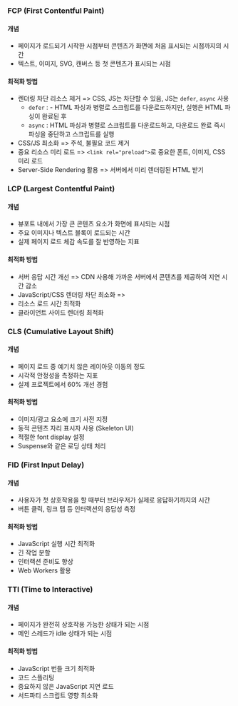 ### FCP (First Contentful Paint)
#### 개념
- 페이지가 로드되기 시작한 시점부터 콘텐츠가 화면에 처음 표시되는 시점까지의 시간
- 텍스트, 이미지, SVG, 캔버스 등 첫 콘텐츠가 표시되는 시점

#### 최적화 방법
- 렌더링 차단 리소스 제거 => CSS, JS는 차단할 수 있음, JS는 `defer`, `async` 사용
	- `defer` : - HTML 파싱과 병렬로 스크립트를 다운로드하지만, 실행은 HTML 파싱이 완료된 후
	- `async` : HTML 파싱과 병렬로 스크립트를 다운로드하고, 다운로드 완료 즉시 파싱을 중단하고 스크립트를 실행
- CSS/JS 최소화 => 주석, 불필요 코드 제거
- 중요 리소스 미리 로드 => `<link rel="preload">`로 중요한 폰트, 이미지, CSS 미리 로드
- Server-Side Rendering 활용 => 서버에서 미리 렌더링된 HTML 받기

### LCP (Largest Contentful Paint)
#### 개념
- 뷰포트 내에서 가장 큰 콘텐츠 요소가 화면에 표시되는 시점
- 주요 이미지나 텍스트 블록이 로드되는 시간
- 실제 페이지 로드 체감 속도를 잘 반영하는 지표

#### 최적화 방법
- 서버 응답 시간 개선 => CDN 사용해 가까운 서버에서 콘텐츠를 제공하여 지연 시간 감소
- JavaScript/CSS 렌더링 차단 최소화 => 
- 리소스 로드 시간 최적화
- 클라이언트 사이드 렌더링 최적화

### CLS (Cumulative Layout Shift)
#### 개념
- 페이지 로드 중 예기치 않은 레이아웃 이동의 정도
- 시각적 안정성을 측정하는 지표
- 실제 프로젝트에서 60% 개선 경험

#### 최적화 방법
- 이미지/광고 요소에 크기 사전 지정
- 동적 콘텐츠 자리 표시자 사용 (Skeleton UI)
- 적절한 font display 설정
- Suspense와 같은 로딩 상태 처리

### FID (First Input Delay)
#### 개념
- 사용자가 첫 상호작용을 할 때부터 브라우저가 실제로 응답하기까지의 시간
- 버튼 클릭, 링크 탭 등 인터랙션의 응답성 측정

#### 최적화 방법
- JavaScript 실행 시간 최적화
- 긴 작업 분할
- 인터랙션 준비도 향상
- Web Workers 활용

### TTI (Time to Interactive)
#### 개념
- 페이지가 완전히 상호작용 가능한 상태가 되는 시점
- 메인 스레드가 idle 상태가 되는 시점

#### 최적화 방법
- JavaScript 번들 크기 최적화
- 코드 스플리팅
- 중요하지 않은 JavaScript 지연 로드
- 서드파티 스크립트 영향 최소화